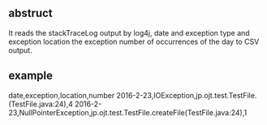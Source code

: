 ## abstruct
It reads the stackTraceLog output by log4j, date and exception type and exception location the exception number of occurrences of the day to CSV output.

## example
date,exception,location,number
2016-2-23,IOException,jp.ojt.test.TestFile.<init>(TestFile.java:24),4
2016-2-23,NullPointerException,jp.ojt.test.TestFile.createFile(TestFile.java:24),1
